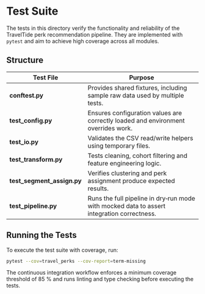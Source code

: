 # Test Suite

The tests in this directory verify the functionality and reliability
of the TravelTide perk recommendation pipeline. They are implemented
with `pytest` and aim to achieve high coverage across all modules.

## Structure

| Test File              | Purpose |
|------------------------|---------|
| **conftest.py**        | Provides shared fixtures, including sample raw data used by multiple tests. |
| **test_config.py**     | Ensures configuration values are correctly loaded and environment overrides work. |
| **test_io.py**         | Validates the CSV read/write helpers using temporary files. |
| **test_transform.py**  | Tests cleaning, cohort filtering and feature engineering logic. |
| **test_segment_assign.py** | Verifies clustering and perk assignment produce expected results. |
| **test_pipeline.py**   | Runs the full pipeline in dry‑run mode with mocked data to assert integration correctness. |

## Running the Tests

To execute the test suite with coverage, run:

```bash
pytest --cov=travel_perks --cov-report=term-missing
```

The continuous integration workflow enforces a minimum coverage
threshold of 85 % and runs linting and type checking before executing
the tests.